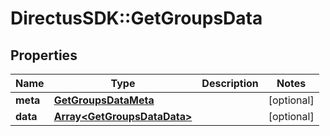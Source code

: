 # DirectusSDK::GetGroupsData

## Properties
Name | Type | Description | Notes
------------ | ------------- | ------------- | -------------
**meta** | [**GetGroupsDataMeta**](GetGroupsDataMeta.md) |  | [optional] 
**data** | [**Array&lt;GetGroupsDataData&gt;**](GetGroupsDataData.md) |  | [optional] 


